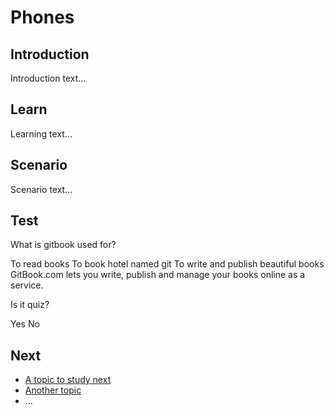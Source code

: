 # Phones
## Introduction
Introduction text...

## Learn
Learning text...

## Scenario
Scenario text...

## Test
<quiz name="Gitbook Quiz">
    <question multiple>
        <p>What is gitbook used for?</p>
        <answer correct>To read books</answer>
        <answer>To book hotel named git</answer>
        <answer correct>To write and publish beautiful books</answer>
        <explanation>GitBook.com lets you write, publish and manage your books online as a service.</explanation>
    </question>
    <question>
        <p>Is it quiz?</p>
        <answer correct>Yes</answer>
        <answer>No</answer>
    </question>
</quiz>

## Next
 * [A topic to study next](en/topics/_topic/_unit/index.md)
 * [Another topic](en/topics/_topic/_unit/index.md)
 * ...

